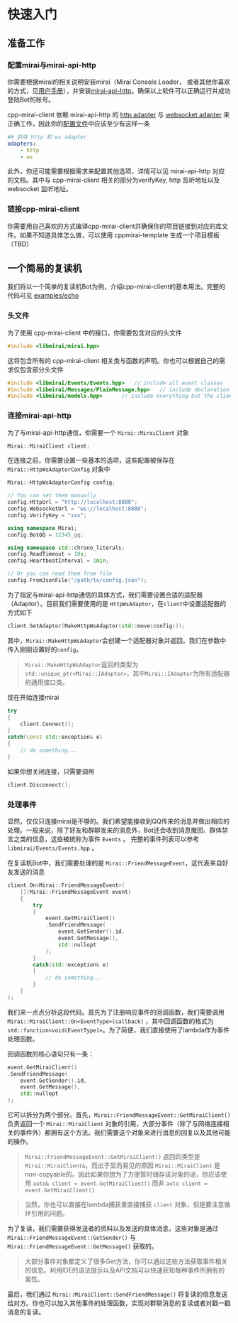 # 快速入门

## 准备工作
### 配置mirai与mirai-api-http
你需要根据mirai的相关说明安装mirai（Mirai Console Loader， 或者其他你喜欢的方式，见[用户手册](https://github.com/mamoe/mirai/blob/dev/docs/UserManual.md)），并安装[mirai-api-http](https://github.com/project-mirai/mirai-api-http)。确保以上软件可以正确运行并成功登陆Bot的账号。

cpp-mirai-client 依赖 mirai-api-http 的 [http adapter](https://github.com/project-mirai/mirai-api-http/blob/master/docs/adapter/HttpAdapter.md) 与 [websocket adapter](https://github.com/project-mirai/mirai-api-http/blob/master/docs/adapter/WebsocketAdapter.md) 来正确工作，因此你的[配置文件](https://github.com/project-mirai/mirai-api-http#settingyml模板)中应该至少有这样一条

```yaml
## 启用 http 和 ws adapter
adapters:
    - http
    - ws
```

此外，你还可能需要根据需求来配置其他选项，详情可以见 mirai-api-http 对应的文档。其中与 cpp-mirai-client 相关的部分为verifyKey, http 监听地址以及 websocket 监听地址。

### 链接cpp-mirai-client
你需要用自己喜欢的方式编译cpp-mirai-client并确保你的项目链接到对应的库文件。如果不知道具体怎么做，可以使用 cppmirai-template 生成一个项目模板（TBD）

## 一个简易的复读机
我们将以一个简单的复读机Bot为例，介绍cpp-mirai-client的基本用法。完整的代码可见 [examples/echo](../../examples/echo.cpp)

### 头文件
为了使用 cpp-mirai-client 中的接口，你需要包含对应的头文件

```cpp
#include <libmirai/mirai.hpp>
```

这将包含所有的 cpp-mirai-client 相关类与函数的声明。你也可以根据自己的需求仅包含部分头文件

```cpp
#include <libmirai/Events/Events.hpp>	// include all event classes
#include <libmirai/Messages/PlainMessage.hpp>	// include declaration for PlainMessage class only
#include <libmirai/models.hpp>		// include everything but the client
```

### 连接mirai-api-http
为了与mirai-api-http通信，你需要一个 `Mirai::MiraiClient` 对象

```cpp
Mirai::MiraiClient client;
```

在连接之前，你需要设置一些基本的选项，这些配置被保存在 `Mirai::HttpWsAdaptorConfig` 对象中

```cpp
Mirai::HttpWsAdaptorConfig config;

// You can set them manually
config.HttpUrl = "http://localhost:8080";
config.WebsocketUrl = "ws://localhost:8080";
config.VerifyKey = "xxx";

using namespace Mirai;
config.BotQQ = 12345_qq;

using namespace std::chrono_literals;
config.ReadTimeout = 10s;
config.HeartbeatInterval = 1min;

// Or you can read them from file
config.FromJsonFile("/path/to/config.json");
```

为了指定与mirai-api-http通信的具体方式，我们需要设置合适的适配器（Adaptor）。目前我们需要使用的是
`HttpWsAdaptor`，在`client`中设置适配器的方式如下

```cpp
client.SetAdaptor(MakeHttpWsAdaptor(std::move(config)));
```

其中，`Mirai::MakeHttpWsAdaptor`会创建一个适配器对象并返回。我们在参数中传入刚刚设置好的`config`。

> `Mirai::MakeHttpWsAdaptor`返回的类型为`std::unique_ptr<Mirai::IAdaptor>`，其中`Mirai::IAdaptor`为所有适配器的通用接口类。

现在开始连接mirai
```cpp
try
{
	client.Connect();
}
catch(const std::exception& e)
{
	// do something...
}
```

如果你想关闭连接，只需要调用
```cpp
client.Disconnect();
```

### 处理事件
显然，仅仅只连接mirai是不够的。我们希望能接收到QQ传来的消息并做出相应的处理。一般来说，除了好友和群聊发来的消息外，Bot还会收到消息撤回、群体禁言之类的信息，这些被统称为事件 `Events` 。
完整的事件列表可以参考 `libmirai/Events/Events.hpp` 。

在复读机Bot中，我们需要处理的是 `Mirai::FriendMessageEvent`，这代表来自好友发送的消息
```cpp
client.On<Mirai::FriendMessageEvent>(
	[](Mirai::FriendMessageEvent event)
	{
		try
		{
			event.GetMiraiClient()
			.SendFriendMessage(
				event.GetSender().id, 
				event.GetMessage(),
				std::nullopt
			);
		}
		catch(std::exception& e)
		{
			// do something...
		}
	}
);
```
我们来一点点分析这段代码。首先为了注册响应事件的回调函数，我们需要调用 `Mirai::MiraiClient::On<EventType>(callback)` ，其中回调函数的格式为 `std::function<void(EventType)>`。为了简便，我们直接使用了lambda作为事件处理函数。

回调函数的核心语句只有一条：
```cpp
event.GetMiraiClient()
.SendFriendMessage(
	event.GetSender().id, 
	event.GetMessage(),
	std::nullopt
);
```
它可以拆分为两个部分。首先，`Mirai::FriendMessageEvent::GetMiraiClient()` 负责返回一个 `Mirai::MiraiClient` 对象的引用，大部分事件（除了与网络连接相关的事件外）都拥有这个方法。我们需要这个对象来进行消息的回复以及其他可能的操作。

> `Mirai::FriendMessageEvent::GetMiraiClient()` 返回的类型是 `Mirai::MiraiClient&`，而出于显而易见的原因 `Mirai::MiraiClient` 是non-copyable的。因此如果你想为了方便暂时储存该对象的话，你应该使用 `auto& client = event.GetMiraiClient()` 而非 `auto client = event.GetMiraiClient()`

> 当然，你也可以直接在lambda捕获里直接捕获 `client` 对象，但是要注意循环引用的问题。

为了复读，我们需要获得发送者的资料以及发送的具体消息，这些对象是通过 `Mirai::FriendMessageEvent::GetSender()` 与
`Mirai::FriendMessageEvent::GetMessage()` 获取的。

> 大部分事件对象都定义了很多Get方法，你可以通过这些方法获取事件相关的信息。利用IDE的语法提示以及API文档可以快速获知每种事件所拥有的属性。

最后，我们通过 `Mirai::MiraiClient::SendFriendMessage()` 将复读的信息发送给对方。你也可以加入其他事件的处理函数，实现对群聊消息的复读或者对戳一戳消息的复读。

